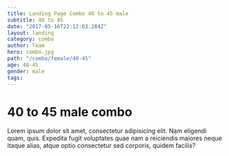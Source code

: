 ```yaml
---
title: Landing Page Combo 40 to 45 male
subtitle: 40 to 45
date: "2017-05-16T22:12:03.284Z"
layout: landing
category: combo
author: Team
hero: combo.jpg
path: "/combo/female/40-45"
age: 40-45
gender: male
tags:
---
```


# 40 to 45 male combo

Lorem ipsum dolor sit amet, consectetur adipisicing elit. Nam eligendi quam, quis. Expedita fugit voluptates quae nam a reiciendis maiores neque itaque alias, atque optio consectetur sed corporis, quidem facilis?